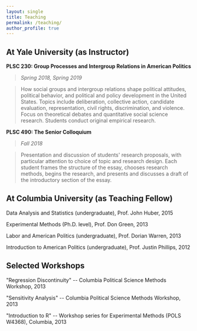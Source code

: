 ```yaml
---
layout: single
title: Teaching
permalink: /teaching/
author_profile: true
---
```


## At Yale University (as Instructor)

**PLSC 230: Group Processes and Intergroup Relations in American Politics**
> _Spring 2018, Spring 2019_

> How social groups and intergroup relations shape political attitudes, political behavior, and political and policy development in the United States. Topics include deliberation, collective action, candidate evaluation, representation, civil rights, discrimination, and violence. Focus on theoretical debates and quantitative social science research. Students conduct original empirical research.

**PLSC 490: The Senior Colloquium**
> _Fall 2018_

> Presentation and discussion of students' research proposals, with particular attention to choice of topic and research design. Each student frames the structure of the essay, chooses research methods, begins the research, and presents and discusses a draft of the introductory section of the essay.

## At Columbia University (as Teaching Fellow)

Data Analysis and Statistics (undergraduate), Prof. John Huber, 2015

Experimental Methods (Ph.D. level), Prof. Don Green, 2013

Labor and American Politics (undergraduate), Prof. Dorian Warren, 2013

Introduction to American Politics (undergraduate), Prof. Justin Phillips, 2012

## Selected Workshops

"Regression Discontinuity" -- Columbia Political Science Methods Workshop, 2013

"Sensitivity Analysis" -- Columbia Political Science Methods Workshop, 2013

"Introduction to R" -- Workshop series for Experimental Methods (POLS W4368), Columbia, 2013
